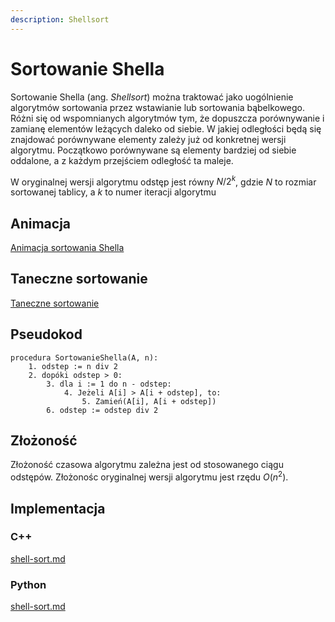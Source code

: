 ```yaml
---
description: Shellsort
---
```


# Sortowanie Shella

Sortowanie Shella (ang. *Shellsort*) można traktować jako uogólnienie algorytmów sortowania przez wstawianie lub sortowania bąbelkowego. Różni się od wspomnianych algorytmów tym, że dopuszcza porównywanie i zamianę elementów leżących daleko od siebie. W jakiej odległości będą się znajdować porównywane elementy zależy już od konkretnej wersji algorytmu. Początkowo porównywane są elementy bardziej od siebie oddalone, a z każdym przejściem odległość ta maleje.

W oryginalnej wersji algorytmu odstęp jest równy $N/2^k$, gdzie $N$ to rozmiar sortowanej tablicy, a $k$ to numer iteracji algorytmu

## Animacja

[Animacja sortowania Shella](https://www.youtube.com/watch?v=n4sk-SzGvZA)

## Taneczne sortowanie

[Taneczne sortowanie](https://www.youtube.com/watch?v=CmPA7zE8mx0&t=2s)

## Pseudokod

```
procedura SortowanieShella(A, n):
    1. odstep := n div 2
    2. dopóki odstep > 0:
        3. dla i := 1 do n - odstep:
            4. Jeżeli A[i] > A[i + odstep], to:
                5. Zamień(A[i], A[i + odstep])
        6. odstep := odstep div 2
```

## Złożoność

Złożoność czasowa algorytmu zależna jest od stosowanego ciągu odstępów. Złożonośc oryginalnej wersji algorytmu jest rzędu $O(n^2)$.

## Implementacja

### C++


[shell-sort.md](../../programming/c++/algorithms/sorting/shell-sort.md)


### Python


[shell-sort.md](../../programming/python/algorithms/sorting/shell-sort.md)

